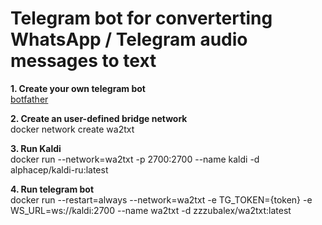 # Telegram bot for converterting WhatsApp / Telegram audio messages to text 

**1. Create your own telegram bot<br/>**
[botfather](https://t.me/botfather)

**2. Create an user-defined bridge network**<br/>
docker network create wa2txt

**3. Run Kaldi**<br/>
docker run --network=wa2txt -p 2700:2700 --name kaldi -d alphacep/kaldi-ru:latest

**4. Run telegram bot**<br/>
docker run --restart=always --network=wa2txt -e TG_TOKEN={token} -e WS_URL=ws://kaldi:2700 --name wa2txt -d zzzubalex/wa2txt:latest